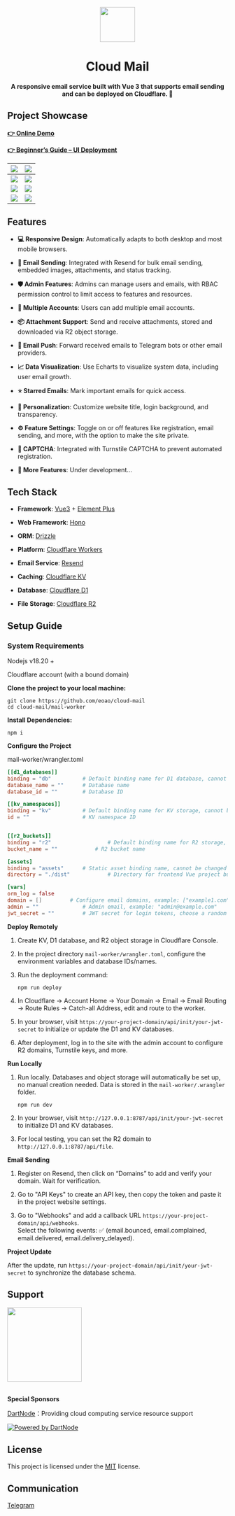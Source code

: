 
<p align="center">
  <img src="doc/demo/logo.png" width="80px" />
</p>

<div align="center">
<h1>Cloud Mail</h1>
</div>
<div align="center">
    <h4>A responsive email service built with Vue 3 that supports email sending and can be deployed on Cloudflare. 🎉</h4> 
</div>


## Project Showcase

[**👉 Online Demo**](https://skymail.ink)

[**👉 Beginner’s Guide – UI Deployment**](https://doc.skymail.ink)

| ![](/doc/demo/demo1.png) | ![](/doc/demo/demo2.png) |
|--------------------------|---------------------|
| ![](/doc/demo/demo3.png) | ![](/doc/demo/demo4.png) |
| ![](/doc/demo/demo5.png) | ![](/doc/demo/demo6.png) |
| ![](/doc/demo/demo7.png) | ![](/doc/demo/demo8.png) |

## Features

- **💻 Responsive Design**: Automatically adapts to both desktop and most mobile browsers.

- **📧 Email Sending**: Integrated with Resend for bulk email sending, embedded images, attachments, and status tracking.

- **🛡️ Admin Features**: Admins can manage users and emails, with RBAC permission control to limit access to features and resources.

- **🔀 Multiple Accounts**: Users can add multiple email accounts. 

- **📦 Attachment Support**: Send and receive attachments, stored and downloaded via R2 object storage.

- **🔔 Email Push**: Forward received emails to Telegram bots or other email providers.

- **📈 Data Visualization**: Use Echarts to visualize system data, including user email growth.

- **⭐ Starred Emails**: Mark important emails for quick access.

- **🎨 Personalization**: Customize website title, login background, and transparency.

- **⚙️ Feature Settings**: Toggle on or off features like registration, email sending, and more, with the option to make the site private.

- **🤖 CAPTCHA**: Integrated with Turnstile CAPTCHA to prevent automated registration.

- **📜 More Features**: Under development...

## Tech Stack

- **Framework**: [Vue3](https://vuejs.org/) + [Element Plus](https://element-plus.org/)

- **Web Framework**: [Hono](https://hono.dev/)

- **ORM**: [Drizzle](https://orm.drizzle.team/)

- **Platform**: [Cloudflare Workers](https://developers.cloudflare.com/workers/)

- **Email Service**: [Resend](https://resend.com/)

- **Caching**: [Cloudflare KV](https://developers.cloudflare.com/kv/)

- **Database**: [Cloudflare D1](https://developers.cloudflare.com/d1/)

- **File Storage**: [Cloudflare R2](https://developers.cloudflare.com/r2/)

## Setup Guide

### System Requirements

Nodejs v18.20 +  

Cloudflare account (with a bound domain)

**Clone the project to your local machine:**
``` shell
git clone https://github.com/eoao/cloud-mail
cd cloud-mail/mail-worker
```

**Install Dependencies:**
```shell
npm i
```

**Configure the Project**

mail-worker/wrangler.toml

```toml
[[d1_databases]]
binding = "db"			# Default binding name for D1 database, cannot be changed
database_name = ""		# Database name
database_id = ""		# Database ID

[[kv_namespaces]]
binding = "kv"			# Default binding name for KV storage, cannot be changed
id = ""			        # KV namespace ID


[[r2_buckets]]
binding = "r2"                  # Default binding name for R2 storage, cannot be changed
bucket_name = ""	        # R2 bucket name

[assets]
binding = "assets"		# Static asset binding name, cannot be changed
directory = "./dist"	        # Directory for frontend Vue project build, default: dist

[vars]
orm_log = false
domain = []			# Configure email domains, example: ["example1.com", "example2.com"]
admin = ""		        # Admin email, example: "admin@example.com"
jwt_secret = ""			# JWT secret for login tokens, choose a random string
```

**Deploy Remotely**

1. Create KV, D1 database, and R2 object storage in Cloudflare Console.
2. In the project directory `mail-worker/wrangler.toml`, configure the environment variables and database IDs/names.
3. Run the deployment command:

    ```shell
    npm run deploy 
    ```

4. In Cloudflare → Account Home → Your Domain → Email → Email Routing → Route Rules → Catch-all Address, edit and route to the worker.

5. In your browser, visit  `https://your-project-domain/api/init/your-jwt-secret` to initialize or update the D1 and KV databases.

6. After deployment, log in to the site with the admin account to configure R2 domains, Turnstile keys, and more.


**Run Locally**

1. Run locally. Databases and object storage will automatically be set up, no manual creation needed. Data is stored in the `mail-worker/.wrangler` folder.

    ```shell
    npm run dev 
    ```

2. In your browser, visit `http://127.0.0.1:8787/api/init/your-jwt-secret` to initialize D1 and KV databases.

3. For local testing, you can set the R2 domain to `http://127.0.0.1:8787/api/file`.

**Email Sending**

1. Register on Resend, then click on “Domains” to add and verify your domain. Wait for verification.

2. Go to "API Keys" to create an API key, then copy the token and paste it in the project website settings.

3. Go to "Webhooks" and add a callback URL  `https://your-project-domain/api/webhooks`.  
   Select the following events: ✅ (email.bounced, email.complained, email.delivered, email.delivery_delayed).


**Project Update**

After the update, run `https://your-project-domain/api/init/your-jwt-secret` to synchronize the database schema.

## Support

<a href="https://support.skymail.ink">
<img width="170px" src="./doc/images/support.png" alt="">
</a><br><br>


**Special Sponsors**

[DartNode](https://dartnode.com)：Providing cloud computing service resource support

[![Powered by DartNode](https://dartnode.com/branding/DN-Open-Source-sm.png)](https://dartnode.com "Powered by DartNode - Free VPS for Open Source")

## License

This project is licensed under the [MIT](LICENSE) license.

## Communication

[Telegram](https://t.me/cloud_mail_tg)
